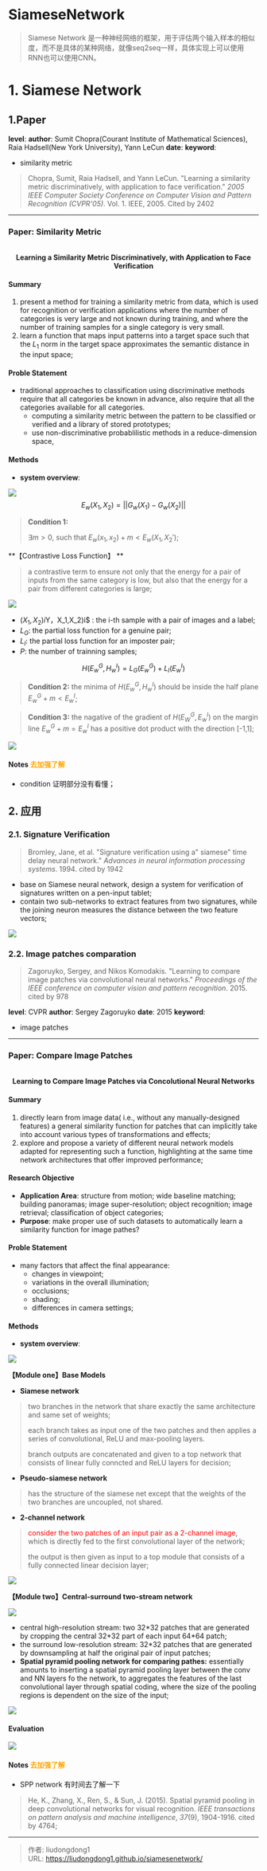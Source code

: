 # SiameseNetwork


> Siamese Network 是一种神经网络的框架，用于评估两个输入样本的相似度，而不是具体的某种网络，就像seq2seq一样，具体实现上可以使用RNN也可以使用CNN。

# 1. Siamese Network

## 1.Paper 

**level**: 
**author**: Sumit Chopra(Courant Institute of Mathematical Sciences), Raia Hadsell(New York University), Yann LeCun
**date**: 
**keyword**:

- similarity metric

> Chopra, Sumit, Raia Hadsell, and Yann LeCun. "Learning a similarity metric discriminatively, with application to face verification." *2005 IEEE Computer Society Conference on Computer Vision and Pattern Recognition (CVPR'05)*. Vol. 1. IEEE, 2005.  Cited by 2402

------

### Paper: Similarity Metric

<div align=center>
<br/>
<b>Learning a Similarity Metric Discriminatively, with Application to Face
Verification
</b>
</div>



#### Summary

1. present a method for training a similarity metric from data, which is used for recognition or verification applications where the number of categories is very large and not known during training, and where the number of training samples for a single category is very small.
2. learn a function that maps input patterns into a target space such that the $L_1$ norm in the target space approximates the semantic distance in the input space;

#### Proble Statement

- traditional approaches to classification using discriminative methods require that all categories be known in advance, also require that all the categories available for all categories.
  - computing a similarity metric between the pattern to be classified or verified and a library of stored prototypes;
  - use non-discriminative probablilistic methods in a reduce-dimension space,

#### Methods

- **system overview**:

![](https://gitee.com/github-25970295/blogImage/raw/master/img/20200912230425.png)
$$
E_w(X_1,X_2)=||G_w(X_1)-G_w(X_2)||
$$

> **Condition 1:**
>
> $\exists m>0$, such that $E_w(x_1,x_2)+m<E_w(X_1,X_2')$;

**【Contrastive Loss Function】 **

> a contrastive term to ensure not only that the energy for a pair of inputs from the same category is low, but also that the energy for a pair from different categories is large;

![](https://gitee.com/github-25970295/blogImage/raw/master/img/20200912231025.png)

- $(X_1,X_2)i$Y，X_1,X_2)i$ : the i-th sample with a pair of images and a label;
- $L_G$: the partial loss function for a genuine pair;
- $L_I$: the partial loss function for an imposter pair;
- $P$: the number of trainning samples;

$$
H(E_w^G,H_w^I)=L_G(E_w^G)+L_I(E_w^I)
$$

> **Condition 2:**  the minima of $H(E_w^G,H_w^I)$ should be inside the half plane $E_w^G+m<E_w^I$;

> **Condition 3:** the nagative of the gradient of $H(E_W^G,E_w^I)$ on the margin line $E_w^G+m=E_w^I$ has a positive dot product with the direction [-1,1];

![](https://gitee.com/github-25970295/blogImage/raw/master/img/20200912232118.png)

#### Notes <font color=orange>去加强了解</font>

  - condition 证明部分没有看懂；

## 2. 应用

### 2.1. Signature Verification

> Bromley, Jane, et al. "Signature verification using a" siamese" time delay neural network." *Advances in neural information processing systems*. 1994. cited by 1942

- base on Siamese neural network, design a system for verification of signatures written on a pen-input tablet;
- contain two sub-networks to extract features from two signatures, while the joining neuron measures the distance between the two feature vectors;

![](https://gitee.com/github-25970295/blogImage/raw/master/img/20200912232456.png)

### 2.2. Image patches comparation

> Zagoruyko, Sergey, and Nikos Komodakis. "Learning to compare image patches via convolutional neural networks." *Proceedings of the IEEE conference on computer vision and pattern recognition*. 2015. cited by 978

**level**: CVPR
**author**: Sergey Zagoruyko
**date**: 2015
**keyword**:

- image patches

------

### Paper: Compare Image Patches

<div align=center>
<br/>
<b>Learning to Compare Image Patches via Concolutional Neural Networks</b>
</div>



#### Summary

1. directly learn from image data( i.e., without any manually-designed features) a general similarity function for patches that can implicitly take into account various types of transformations and effects;
2. explore and propose a variety of different neural network models adapted for representing such a function, highlighting at the same time network architectures that offer improved performance;

#### Research Objective

  - **Application Area**: structure from motion; wide baseline matching; building panoramas; image super-resolution; object recognition; image retrieval; classification of object categories;
- **Purpose**:  make proper use of such datasets to automatically learn a similarity function for image pathes?

#### Proble Statement

- many factors that affect the final appearance:
  - changes in viewpoint;
  - variations in the overall illumination;
  - occlusions;
  - shading;
  - differences in camera settings;

#### Methods

- **system overview**:

![](https://gitee.com/github-25970295/blogImage/raw/master/img/image-20200913070606042.png)

**【Module one】Base Models**

- **Siamese network**

> two branches in the network that share exactly the same architecture and same set of weights;
>
> each branch takes as input one of the two patches and then applies a series of convolutional, ReLU and max-pooling layers.
>
> branch outputs are concatenated and given to a top network that consists of linear fully conncted and ReLU layers for decision;

- **Pseudo-siamese network**

> has the structure of the siamese net except that the weights of the two branches are uncoupled, not shared.

- **2-channel network**

> <font color=red>consider the two patches of an input pair as a 2-channel image</font>, which is directly fed to the first convolutional layer of the network;
>
> the output is then given as input to a top module that consists of a fully connected linear decision layer;

![](https://gitee.com/github-25970295/blogImage/raw/master/img/20200913072610.png)

**【Module two】Central-surround two-stream network**

![](https://gitee.com/github-25970295/blogImage/raw/master/img/20200913072749.png)

- central high-resolution stream: two 32*32 patches that are generated by cropping the central 32\*32 part of each input 64\*64 patch;
- the surround low-resolution stream: 32\*32 patches that are generated by downsampling at half the original pair of input patches;
- **Spatial pyramid pooling network for comparing pathes:** essentially amounts to inserting a spatial pyramid pooling layer between the conv and NN layers fo the network, to aggregates the features of the last convolutional layer through spatial coding, where the size of the pooling regions is dependent on the size of the input;

![](https://gitee.com/github-25970295/blogImage/raw/master/img/20200913073942.png)

#### Evaluation

![](https://gitee.com/github-25970295/blogImage/raw/master/img/20200913074532.png)

#### Notes <font color=orange>去加强了解</font>

  - SPP network 有时间去了解一下

> He, K., Zhang, X., Ren, S., & Sun, J. (2015). Spatial pyramid pooling in deep convolutional networks for visual recognition. *IEEE transactions on pattern analysis and machine intelligence*, *37*(9), 1904-1916. cited by 4764;

---

> 作者: liudongdong1  
> URL: https://liudongdong1.github.io/siamesenetwork/  

